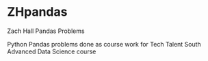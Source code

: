 # ZHpandas
Zach Hall Pandas Problems

Python Pandas problems done as course work for Tech Talent South Advanced Data Science course
